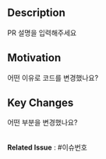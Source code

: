 ## Description
PR 설명을 입력해주세요
</br>

## Motivation
어떤 이유로 코드를 변경했나요?
</br>

## Key Changes
어떤 부분을 변경했나요?
</br></br>

**Related Issue** : #이슈번호
